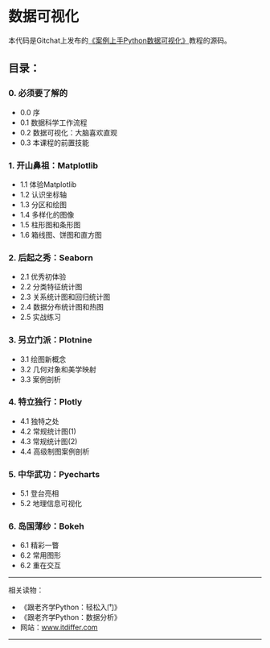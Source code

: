 # 数据可视化

本代码是Gitchat上发布的[《案例上手Python数据可视化》](https://gitbook.cn/gitchat/column/5c6cd09e7fa9074fde9c8909)教程的源码。

## 目录：

### 0. 必须要了解的

- 0.0 序
- 0.1 数据科学工作流程
- 0.2 数据可视化：大脑喜欢直观
- 0.3 本课程的前置技能

### 1. 开山鼻祖：Matplotlib

- 1.1 体验Matplotlib
- 1.2 认识坐标轴
- 1.3 分区和绘图
- 1.4 多样化的图像
- 1.5 柱形图和条形图
- 1.6 箱线图、饼图和直方图

### 2. 后起之秀：Seaborn

- 2.1 优秀初体验
- 2.2 分类特征统计图
- 2.3 关系统计图和回归统计图
- 2.4 数据分布统计图和热图
- 2.5 实战练习

### 3. 另立门派：Plotnine

- 3.1 绘图新概念
- 3.2 几何对象和美学映射
- 3.3 案例剖析

### 4. 特立独行：Plotly

- 4.1 独特之处
- 4.2 常规统计图(1)
- 4.3 常规统计图(2)
- 4.4 高级制图案例剖析

### 5. 中华武功：Pyecharts

- 5.1 登台亮相
- 5.2 地理信息可视化

### 6. 岛国薄纱：Bokeh

- 6.1 精彩一瞥
- 6.2 常用图形
- 6.2 重在交互

---------

相关读物：

- 《跟老齐学Python：轻松入门》
- 《跟老齐学Python：数据分析》
- 网站：www.itdiffer.com

-----------

